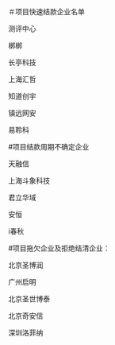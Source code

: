 ＃项目快速结款企业名单</p>
测评中心</p>
梆梆</p>
长亭科技</p>
上海汇哲</p>
知道创宇</p>
镇远网安</p>
易聆科</p>
</p></p>
#项目结款周期不确定企业</p>
天融信</p>
上海斗象科技</p>
君立华域</p>
安恒</p>
i春秋</p>
</p></p>
#项目拖欠企业及拒绝结清企业：</p>
北京圣博润</p>
广州启明</p>
北京圣世博泰</p>
北京奇安信</p>
深圳洛菲纳</p>
